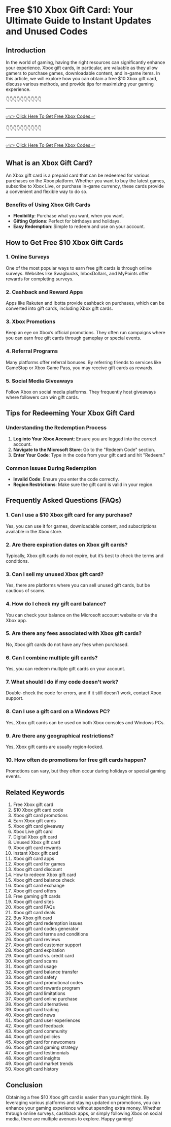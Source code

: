 # Free $10 Xbox Gift Card: Your Ultimate Guide to Instant Updates and Unused Codes

## Introduction

In the world of gaming, having the right resources can significantly enhance your experience. Xbox gift cards, in particular, are valuable as they allow gamers to purchase games, downloadable content, and in-game items. In this article, we will explore how you can obtain a free $10 Xbox gift card, discuss various methods, and provide tips for maximizing your gaming experience.


👇👇👇👇👇👇👇👇👇👇

---

[✅👉 Click Here To Get Free Xbox Codes ✅](https://therewardgate.com/free-xbox/)


👇👇👇👇👇👇👇👇👇👇

---

[✅👉 Click Here To Get Free Xbox Codes ✅](https://therewardgate.com/free-xbox/)


## What is an Xbox Gift Card?

An Xbox gift card is a prepaid card that can be redeemed for various purchases on the Xbox platform. Whether you want to buy the latest games, subscribe to Xbox Live, or purchase in-game currency, these cards provide a convenient and flexible way to do so.

### Benefits of Using Xbox Gift Cards

- **Flexibility**: Purchase what you want, when you want.
- **Gifting Options**: Perfect for birthdays and holidays.
- **Easy Redemption**: Simple to redeem and use on your account.

## How to Get Free $10 Xbox Gift Cards

### 1. Online Surveys

One of the most popular ways to earn free gift cards is through online surveys. Websites like Swagbucks, InboxDollars, and MyPoints offer rewards for completing surveys.

### 2. Cashback and Reward Apps

Apps like Rakuten and Ibotta provide cashback on purchases, which can be converted into gift cards, including Xbox gift cards.

### 3. Xbox Promotions

Keep an eye on Xbox’s official promotions. They often run campaigns where you can earn free gift cards through gameplay or special events.

### 4. Referral Programs

Many platforms offer referral bonuses. By referring friends to services like GameStop or Xbox Game Pass, you may receive gift cards as rewards.

### 5. Social Media Giveaways

Follow Xbox on social media platforms. They frequently host giveaways where followers can win gift cards.

## Tips for Redeeming Your Xbox Gift Card

### Understanding the Redemption Process

1. **Log into Your Xbox Account**: Ensure you are logged into the correct account.
2. **Navigate to the Microsoft Store**: Go to the "Redeem Code" section.
3. **Enter Your Code**: Type in the code from your gift card and hit "Redeem."

### Common Issues During Redemption

- **Invalid Code**: Ensure you enter the code correctly.
- **Region Restrictions**: Make sure the gift card is valid in your region.

## Frequently Asked Questions (FAQs)

### 1. Can I use a $10 Xbox gift card for any purchase?

Yes, you can use it for games, downloadable content, and subscriptions available in the Xbox store.

### 2. Are there expiration dates on Xbox gift cards?

Typically, Xbox gift cards do not expire, but it’s best to check the terms and conditions.

### 3. Can I sell my unused Xbox gift card?

Yes, there are platforms where you can sell unused gift cards, but be cautious of scams.

### 4. How do I check my gift card balance?

You can check your balance on the Microsoft account website or via the Xbox app.

### 5. Are there any fees associated with Xbox gift cards?

No, Xbox gift cards do not have any fees when purchased.

### 6. Can I combine multiple gift cards?

Yes, you can redeem multiple gift cards on your account.

### 7. What should I do if my code doesn't work?

Double-check the code for errors, and if it still doesn’t work, contact Xbox support.

### 8. Can I use a gift card on a Windows PC?

Yes, Xbox gift cards can be used on both Xbox consoles and Windows PCs.

### 9. Are there any geographical restrictions?

Yes, Xbox gift cards are usually region-locked.

### 10. How often do promotions for free gift cards happen?

Promotions can vary, but they often occur during holidays or special gaming events.

## Related Keywords

1. Free Xbox gift card
2. $10 Xbox gift card code
3. Xbox gift card promotions
4. Earn Xbox gift cards
5. Xbox gift card giveaway
6. Xbox Live gift card
7. Digital Xbox gift card
8. Unused Xbox gift card
9. Xbox gift card rewards
10. Instant Xbox gift card
11. Xbox gift card apps
12. Xbox gift card for games
13. Xbox gift card discount
14. How to redeem Xbox gift card
15. Xbox gift card balance check
16. Xbox gift card exchange
17. Xbox gift card offers
18. Free gaming gift cards
19. Xbox gift card sites
20. Xbox gift card FAQs
21. Xbox gift card deals
22. Buy Xbox gift card
23. Xbox gift card redemption issues
24. Xbox gift card codes generator
25. Xbox gift card terms and conditions
26. Xbox gift card reviews
27. Xbox gift card customer support
28. Xbox gift card expiration
29. Xbox gift card vs. credit card
30. Xbox gift card scams
31. Xbox gift card usage
32. Xbox gift card balance transfer
33. Xbox gift card safety
34. Xbox gift card promotional codes
35. Xbox gift card rewards program
36. Xbox gift card limitations
37. Xbox gift card online purchase
38. Xbox gift card alternatives
39. Xbox gift card trading
40. Xbox gift card news
41. Xbox gift card user experiences
42. Xbox gift card feedback
43. Xbox gift card community
44. Xbox gift card policies
45. Xbox gift card for newcomers
46. Xbox gift card gaming strategy
47. Xbox gift card testimonials
48. Xbox gift card insights
49. Xbox gift card market trends
50. Xbox gift card history

## Conclusion

Obtaining a free $10 Xbox gift card is easier than you might think. By leveraging various platforms and staying updated on promotions, you can enhance your gaming experience without spending extra money. Whether through online surveys, cashback apps, or simply following Xbox on social media, there are multiple avenues to explore. Happy gaming!
